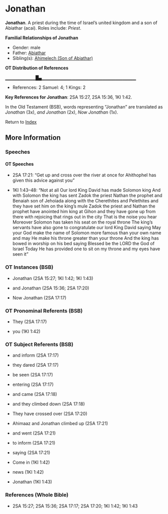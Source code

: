 # Jonathan
**Jonathan**. 
A priest during the time of Israel’s united kingdom and a son of Abiathar (acai). 
Roles include: 
_Priest_. 




**Familial Relationships of Jonathan**


* Gender: male
* Father: [Abiathar](Abiathar.md)
* Sibling(s): [Ahimelech (Son of Abiathar)](Ahimelech.3.md)


**OT Distribution of References**

▁▁▁▁▁▁▁▁▁█▄▁▁▁▁▁▁▁▁▁▁▁▁▁▁▁▁▁▁▁▁▁▁▁▁▁▁▁▁
* References: 2 Samuel: 4; 1 Kings: 2



**Key References for Jonathan**: 
2SA 15:27, 2SA 15:36, 1KI 1:42. 


In the Old Testament (BSB), words representing “Jonathan” are translated as 
*Jonathan* (3x), *and Jonathan* (2x), *Now Jonathan* (1x). 




Return to [Index](00-Index.md)

## More Information

### Speeches

#### OT Speeches

* 2SA 17:21: “Get up and cross over the river at once for Ahithophel has given this advice against you”

* 1KI 1:43–48: “Not at all Our lord King David has made Solomon king And with Solomon the king has sent Zadok the priest Nathan the prophet and Benaiah son of Jehoiada along with the Cherethites and Pelethites and they have set him on the king’s mule Zadok the priest and Nathan the prophet have anointed him king at Gihon and they have gone up from there with rejoicing that rings out in the city That is the noise you hear Moreover Solomon has taken his seat on the royal throne The king’s servants have also gone to congratulate our lord King David saying May your God make the name of Solomon more famous than your own name and may He make his throne greater than your throne And the king has bowed in worship on his bed saying Blessed be the LORD the God of Israel Today He has provided one to sit on my throne and my eyes have seen it”

### OT Instances (BSB)

* Jonathan (2SA 15:27; 1KI 1:42; 1KI 1:43)

* and Jonathan (2SA 15:36; 2SA 17:20)

* Now Jonathan (2SA 17:17)



### OT Pronominal Referents (BSB)

* They (2SA 17:17)

* you (1KI 1:42)



### OT Subject Referents (BSB)

* and inform (2SA 17:17)

* they dared (2SA 17:17)

* be seen (2SA 17:17)

* entering (2SA 17:17)

* and came (2SA 17:18)

* and they climbed down (2SA 17:18)

* They have crossed over (2SA 17:20)

* Ahimaaz and Jonathan climbed up (2SA 17:21)

* and went (2SA 17:21)

* to inform (2SA 17:21)

* saying (2SA 17:21)

* Come in (1KI 1:42)

* news (1KI 1:42)

* Jonathan (1KI 1:43)



### References (Whole Bible)

* 2SA 15:27; 2SA 15:36; 2SA 17:17; 2SA 17:20; 1KI 1:42; 1KI 1:43



